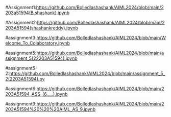 #Assignment1:https://github.com/Bolledlashashank/AIML2024/blob/main/2203a51594(B.shashank).ipynb

#Assignment2:https://github.com/Bolledlashashank/AIML2024/blob/main/2203A51594(shashankreddy).ipynb

#assignment3:https://github.com/Bolledlashashank/AIML2024/blob/main/Welcome_To_Colaboratory.ipynb

#assignment5:https://github.com/Bolledlashashank/AIML2024/blob/main/assignment_5(22203A51594).ipynb

#assignment5-2:https://github.com/Bolledlashashank/AIML2024/blob/main/assignment_5_2(2203A51594).py

#assignment6:https://github.com/Bolledlashashank/AIML2024/blob/main/2203A51594_ASS_(6.....).ipynb

#assignment9:https://github.com/Bolledlashashank/AIML2024/blob/main/2203A51594%20%20%20AIML_AS_9.ipynb
